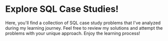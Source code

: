 # Explore SQL Case Studies!

Here, you'll find a collection of SQL case study problems that I've analyzed during my learning journey.
Feel free to review my solutions and attempt the problems with your unique approach. 
Enjoy the learning process!
